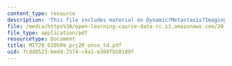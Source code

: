 ```yaml
---
content_type: resource
description: 'This file includes material on Dynamic?Metastasis?Imaging. '
file: /media/https%3A/open-learning-course-data-rc.s3.amazonaws.com/20-020-introduction-to-biological-engineering-design-spring-2009/7cdd0523bedd2574c4a1e369fb501d9f_MIT20_020S09_prj20_onco_td.pdf
file_type: application/pdf
resourcetype: Document
title: MIT20_020S09_prj20_onco_td.pdf
uid: 7cdd0523-bedd-2574-c4a1-e369fb501d9f
---
```

